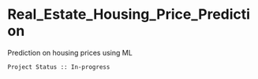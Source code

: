 # Real_Estate_Housing_Price_Prediction
Prediction on housing prices using ML 

`Project Status :: In-progress`
